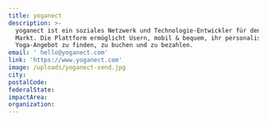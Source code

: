 ```yaml
---
title: yoganect
description: >-
  yoganect ist ein soziales Netzwerk und Technologie-Entwickler für den Yoga
  Markt. Die Plattform ermöglicht Usern, mobil & bequem, ihr personalisiertes
  Yoga-Angebot zu finden, zu buchen und zu bezahlen.
email: ' hello@yoganect.com'
link: 'https://www.yoganect.com'
image: /uploads/yoganect-send.jpg
city:
postalCode:
federalState:
impactArea:
organization:
---
```



